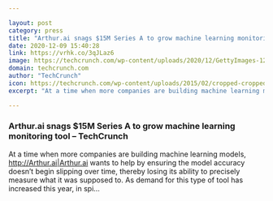 ```yaml
---

layout: post
category: press
title: "Arthur.ai snags $15M Series A to grow machine learning monitoring tool"
date: 2020-12-09 15:40:28
link: https://vrhk.co/3qJLaz6
image: https://techcrunch.com/wp-content/uploads/2020/12/GettyImages-1264399949.jpg?w=640
domain: techcrunch.com
author: "TechCrunch"
icon: https://techcrunch.com/wp-content/uploads/2015/02/cropped-cropped-favicon-gradient.png?w=180
excerpt: "At a time when more companies are building machine learning models, <http://Arthur.ai|Arthur.ai> wants to help by ensuring the model accuracy doesn’t begin slipping over time, thereby losing its ability to precisely measure what it was supposed to. As demand for this type of tool has increased this year, in spi…"

---
```


### Arthur.ai snags $15M Series A to grow machine learning monitoring tool – TechCrunch

At a time when more companies are building machine learning models, <http://Arthur.ai|Arthur.ai> wants to help by ensuring the model accuracy doesn’t begin slipping over time, thereby losing its ability to precisely measure what it was supposed to. As demand for this type of tool has increased this year, in spi…